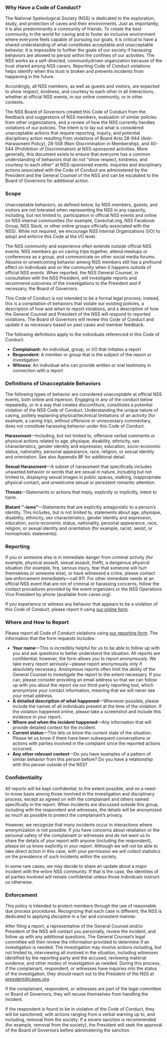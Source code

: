 ### Why Have a Code of Conduct?

The National Speleological Society (NSS) is dedicated to the exploration, study, and protection of caves and their environments. Just as importantly, it is also predominantly a community of friends. To create the best community in the world for caving and to foster an inclusive environment where everyone feels capable of pursuing our goals, it is critical to have a shared understanding of what constitutes acceptable and unacceptable behavior. It is impossible to further the goals of our society if harassing behaviors are allowed to persist within the confines of our activities. The NSS works as a self-directed, communitydriven organization because of the trust shared among NSS cavers. Reporting Code of Conduct violations helps identify when this trust is broken and prevents incidents from happening in the future. 

Accordingly, all NSS members, as well as guests and visitors, are expected to show respect, kindness, and courtesy to each other in all interactions, whether at official NSS events, in our online community, or in other contexts. 

The NSS Board of Governors created this Code of Conduct from the feedback and suggestions of NSS members, evaluation of similar policies from other organizations, and a review of how the NSS currently handles violations of our policies. The intent is to lay out what is considered unacceptable actions that require reporting, inquiry, and potential disciplinary action resulting from violations of Board Acts 28-944 (Anti-Harassment Policy), 28-558 (Non-Discrimination in Membership), and 40-544 (Prohibition of Discrimination) at NSS-sponsored activities. More generally, this document exists to ensure that everyone has a common understanding of behaviors that do not “show respect, kindness, and courtesy to each other” at NSS-sponsored events. Inquiries and disciplinary actions associated with the Code of Conduct are administered by the President and the General Counsel of the NSS and can be escalated to the Board of Governors for additional action. 

### Scope

Unacceptable behaviors, as defined below, by NSS members, guests, and visitors are not tolerated when representing the NSS in any capacity, including, but not limited to, participation in official NSS events and online on NSS internal communities (for example, Cavechat.org, NSS Facebook Group, NSS Slack, or other online groups officially associated with the NSS). While not required, we encourage NSS Internal Organizations (I/O) to adopt and enforce this Code at the I/O level. 

The NSS community and experience often extends outside official NSS events. NSS members go on caving trips together, attend meetups or conferences as a group, and communicate on other social media forums. Abusive or unwelcoming behavior among NSS members still has a profound effect on individuals and on the community when it happens outside of official NSS events. When reported, the NSS General Counsel, in consultation with the NSS President, will investigate reports and recommend outcomes of the investigations to the President and if necessary, the Board of Governors. 

This Code of Conduct is not intended to be a formal legal process; instead, this is a compilation of behaviors that violate our existing policies, a description of how and when to report violations, and a description of how the General Counsel and President of the NSS will respond to reported violations. The Board of Governors will review this Code of Conduct and update it as necessary based on past cases and member feedback. 

The following definitions apply to the individuals referenced in this Code of Conduct: 

- **Complainant:** An individual, group, or I/O that initiates a report
- **Respondent:** A member or group that is the subject of the report or investigation
- **Witness:** An individual who can provide written or oral testimony in connection with a report

### Definitions of Unacceptable Behaviors

The following types of behavior are considered unacceptable at official NSS events, both online and inperson. Engaging in any of the conduct below repeatedly, or in a way that creates discomfiture, constitutes a potential violation of the NSS Code of Conduct. Understanding the unique nature of caving, politely explaining physical/technical limitations of an activity (for example, a caving trip), without offensive or unnecessary commentary, does not constitute harassing behavior under this Code of Conduct. 

**Harassment**—Including, but not limited to, offensive verbal comments or physical actions related to age, physique, disability, ethnicity, sex characteristics, gender identity and expression, education, socio-economic status, nationality, personal appearance, race, religion, or sexual identity and orientation. See also Appendix BF for additional detail.

**Sexual Harassment**—A subset of harassment that specifically includes unwanted behavior or words that are sexual in nature, including but not limited to, displaying sexual images in public spaces, stalking, inappropriate physical contact, and unwelcome sexual or persistent romantic attention. 

**Threats**—Statements or actions that imply, explicitly or implicitly, intent to harm.

**Blatant “-isms”**—Statements that are explicitly antagonistic to a person’s identity. This includes, but is not limited to, statements about age, physique, disability, ethnicity, sex characteristics, gender identity and expression, education, socio-economic status, nationality, personal appearance, race, religion, or sexual identity and orientation (for example, racist, sexist, or homophobic statements). 

### Reporting

If you or someone else is in immediate danger from criminal activity (for example, physical assault, sexual assault, theft), a dangerous physical situation (for example, fire, serious injury, fear that someone will hurt themselves or someone else), or have witnessed a crime, please contact law enforcement immediately—call 911. For other immediate needs at an official NSS event that are not of criminal or harassing concerns, follow the contact procedures provided by the event organizers or the NSS Operations Vice President by phone (available from caves.org). 

If you experience or witness any behavior that appears to be a violation of this Code of Conduct, please report it using [our online form](https://docs.google.com/forms/d/e/1FAIpQLSeTkDWeqpmSKYF2jK9C7uTwqPeh3AR1LCn6qgznyEE71-Fo5w/viewform?vc=0&c=0&w=1). 

### Where and How to Report 

Please report all Code of Conduct violations using [our reporting form](https://docs.google.com/forms/d/e/1FAIpQLSeTkDWeqpmSKYF2jK9C7uTwqPeh3AR1LCn6qgznyEE71-Fo5w/viewform?vc=0&c=0&w=1). The information that the form requests includes: 

- **Your name**—This is incredibly helpful for us to be able to follow up with you and ask questions to better understand the situation. All reports are confidential; however, the form allows you to report anonymously. We take every report seriously—please report anonymously only if absolutely necessary. Anonymous reports often limit the ability of the General Counsel to investigate the report to the extent necessary. If you can, please consider providing an email address so that we can follow up with you about the report via our third-party reporting tool, which anonymizes your contact information, meaning that we will never see your email address.
- **A detailed description of what happened**—Whenever possible, please include the names of all individuals present at the time of the violation. If the violation happened online, please take a screenshot and include this evidence in your report.
- **Where and when the incident happened**—Any information that will provide detailed context for the incident.
- **Current status**—This lets us know the current state of the situation. Please let us know if there have been subsequent conversations or actions with parties involved in the complaint since the reported actions occurred.
- **Any other relevant context**—Do you have examples of a pattern of similar behavior from this person before? Do you have a relationship with this person outside of the NSS?

### Confidentiality

All reports will be kept confidential, to the extent possible, and on a need-to-know basis among those involved in the investigation and disciplinary process, except as agreed on with the complainant and others named specifically in the report. When incidents are discussed outside this group, including with the respondent and witnesses, the details will be anonymized as much as possible to protect the complainant’s privacy. 

However, we recognize that many incidents occur in interactions where anonymization is not possible. If you have concerns about retaliation or the personal safety of the complainant or witnesses and do not want us to share the details of your report with anyone (including the respondent), please let us know explicitly in your report. Although we will not be able to take direct action in this case, with your permission we will collect statistics on the prevalence of such incidents within the society. 

In some rare cases, we may decide to share an update about a major incident with the entire NSS community. If that is the case, the identities of all parties involved will remain confidential unless those individuals instruct us otherwise. 

### Enforcement

This policy is intended to protect members through the use of reasonable due process procedures. Recognizing that each case is different, the NSS is dedicated to applying discipline in a fair and consistent manner. 

After filing a report, a representative of the General Counsel and/or President of the NSS will contact you personally, review the incident, and follow up with any additional questions. The General Counsel’s legal committee will then review the information provided to determine if an investigation is needed. The investigation may involve actions including, but not limited to, interviewing all involved in the situation, including witnesses identified by the reporting party and the accused, reviewing material evidence, and other modes of investigation as needed. During this process, if the complainant, respondent, or witnesses have inquiries into the status of the investigation, they should reach out to the President of the NSS at president@caves.org.

If the complainant, respondent, or witnesses are part of the legal committee or Board of Governors, they will recuse themselves from handling the incident. 

If the respondent is found to be in violation of the Code of Conduct, they will be sanctioned, with actions ranging from a verbal warning up to, and including, removal from the society. If a severe sanction is recommended (for example, removal from the society), the President will seek the approval of the Board of Governors before administering the sanction. 


